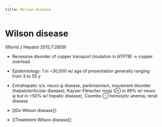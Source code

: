 ```yaml
---
title: Wilson disease
---
```


# Wilson disease

(World J Hepatol 2015;7:2859)

- Recessive disorder of copper transport (mutation in ATP7B) → copper overload

- Epidemiology: 1 in ~30,000 w/ age of presentation generally ranging from 3 to 55 y

- Extrahepatic s/s: neuro ψ disease, parkinsonism, movement disorder (hepatolenticular disease), Kayser-Fleischer rings (⊕ in 99% w/ neuro ψ but in <50% w/ hepatic disease), Coombs ⊖ hemolytic anemia, renal disease

- [[Dx-Wilson disease]]:

- [[Treatment-Wilson disease]]:
